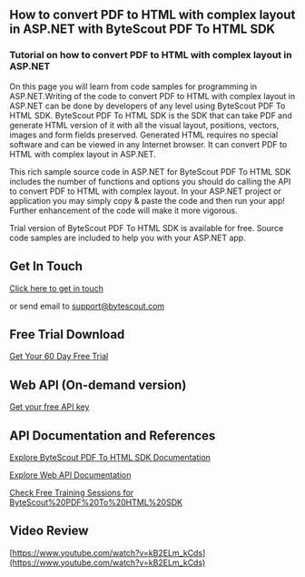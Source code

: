 ## How to convert PDF to HTML with complex layout in ASP.NET with ByteScout PDF To HTML SDK

### Tutorial on how to convert PDF to HTML with complex layout in ASP.NET

On this page you will learn from code samples for programming in ASP.NET.Writing of the code to convert PDF to HTML with complex layout in ASP.NET can be done by developers of any level using ByteScout PDF To HTML SDK. ByteScout PDF To HTML SDK is the SDK that can take PDF and generate HTML version of it with all the visual layout, positions, vectors, images and form fields preserved. Generated HTML requires no special software and can be viewed in any Internet browser. It can convert PDF to HTML with complex layout in ASP.NET.

This rich sample source code in ASP.NET for ByteScout PDF To HTML SDK includes the number of functions and options you should do calling the API to convert PDF to HTML with complex layout. In your ASP.NET project or application you may simply copy & paste the code and then run your app! Further enhancement of the code will make it more vigorous.

Trial version of ByteScout PDF To HTML SDK is available for free. Source code samples are included to help you with your ASP.NET app.

## Get In Touch

[Click here to get in touch](https://bytescout.zendesk.com/hc/en-us/requests/new?subject=ByteScout%20PDF%20To%20HTML%20SDK%20Question)

or send email to [support@bytescout.com](mailto:support@bytescout.com?subject=ByteScout%20PDF%20To%20HTML%20SDK%20Question) 

## Free Trial Download

[Get Your 60 Day Free Trial](https://bytescout.com/download/web-installer?utm_source=github-readme)

## Web API (On-demand version)

[Get your free API key](https://pdf.co/documentation/api?utm_source=github-readme)

## API Documentation and References

[Explore ByteScout PDF To HTML SDK Documentation](https://bytescout.com/documentation/index.html?utm_source=github-readme)

[Explore Web API Documentation](https://pdf.co/documentation/api?utm_source=github-readme)

[Check Free Training Sessions for ByteScout%20PDF%20To%20HTML%20SDK](https://academy.bytescout.com/)

## Video Review

[https://www.youtube.com/watch?v=kB2ELm_kCds](https://www.youtube.com/watch?v=kB2ELm_kCds)